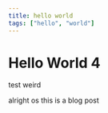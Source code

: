 ```yaml
---
title: hello world
tags: ["hello", "world"]
---
```

# Hello World 4

test weird



alright os this is a blog post
